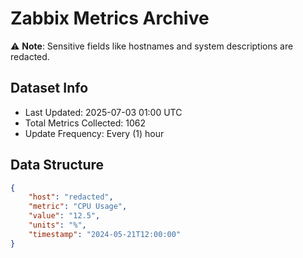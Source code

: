# Zabbix Metrics Archive

⚠️ **Note**: Sensitive fields like hostnames and system descriptions are redacted.

## Dataset Info
- Last Updated: 2025-07-03 01:00 UTC
- Total Metrics Collected: 1062
- Update Frequency: Every (1) hour

## Data Structure
```json
{
    "host": "redacted",
    "metric": "CPU Usage",
    "value": "12.5",
    "units": "%",
    "timestamp": "2024-05-21T12:00:00"
}
```
